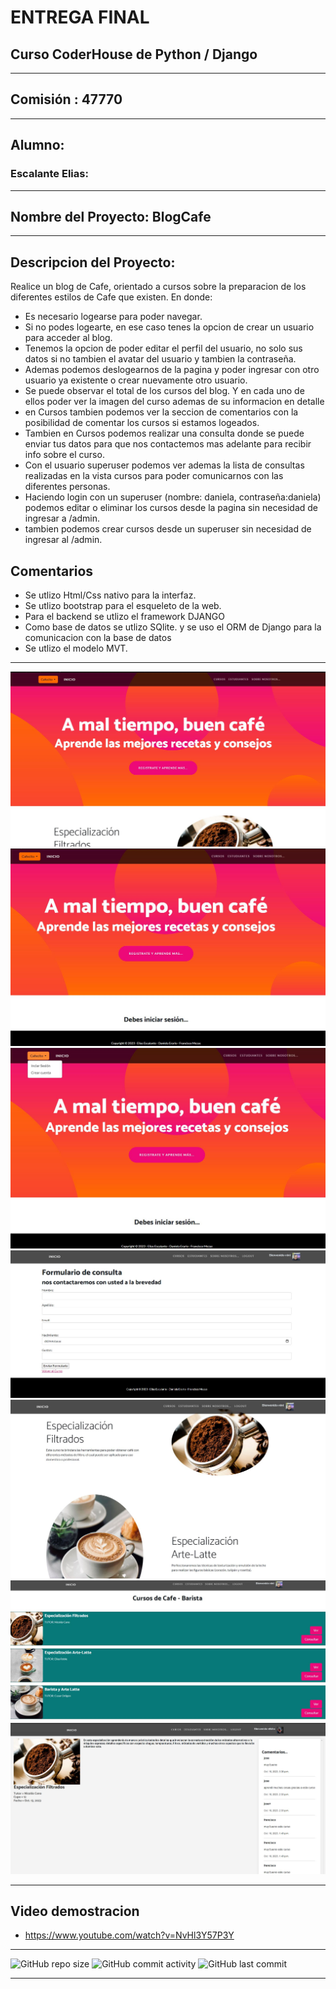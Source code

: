 # ENTREGA FINAL 
## Curso CoderHouse de Python / Django 
-------
## **Comisión** : 47770
-------
## **Alumno**:   
### Escalante Elias:


--------

## Nombre del Proyecto: BlogCafe
--------
## **Descripcion del Proyecto**:
 Realice un blog de Cafe, orientado a cursos sobre la preparacion de los diferentes estilos de Cafe que existen. En donde:


- Es necesario logearse para poder navegar.
- Si no podes logearte, en ese caso tenes la opcion de crear un usuario para acceder al blog.
- Tenemos la opcion de poder editar el perfil del usuario, no solo sus datos si no tambien el avatar del usuario y tambien la contraseña.
- Ademas podemos deslogearnos de la pagina y poder ingresar con otro usuario ya existente o crear nuevamente otro usuario.
- Se puede observar el total de los cursos del blog. Y en cada uno de ellos poder ver la imagen del curso ademas de su informacion en detalle
- en Cursos tambien podemos ver la seccion de comentarios con la posibilidad de comentar los cursos si estamos logeados.
- Tambien en Cursos podemos realizar una consulta donde se puede enviar tus datos para que nos contactemos mas adelante para recibir info sobre el curso.
- Con el usuario superuser podemos ver ademas la lista de consultas realizadas en la vista cursos para poder comunicarnos con las diferentes personas.
- Haciendo login con un superuser (nombre: daniela, contraseña:daniela) podemos editar o eliminar los cursos desde la pagina sin necesidad de ingresar a /admin.
- tambien podemos crear cursos desde un superuser sin necesidad de ingresar al /admin.

## Comentarios

- Se utlizo Html/Css nativo para la interfaz.
- Se utlizo bootstrap para el esqueleto de la web.
- Para el backend se utlizo el framework DJANGO
- Como base de datos se utlizo  SQlite. y se uso el ORM de Django para la comunicacion con la base de datos
- Se utlizo el modelo MVT.
  
------

![Texto alternativo](https://github.com/eliasescalante/Cursos_de_Baristas_web/blob/main/img/Capture_2.JPG)
![Texto alternativo](https://github.com/eliasescalante/Cursos_de_Baristas_web/blob/main/img/Capture_3.JPG)
![Texto alternativo](https://github.com/eliasescalante/Cursos_de_Baristas_web/blob/main/img/Capture_4.JPG)
![Texto alternativo](https://github.com/eliasescalante/Cursos_de_Baristas_web/blob/main/img/Capture_6.JPG)
![Texto alternativo](https://github.com/eliasescalante/Cursos_de_Baristas_web/blob/main/img/Capture_7.JPG)
![Texto alternativo](https://github.com/eliasescalante/Cursos_de_Baristas_web/blob/main/img/Capture_5.JPG)
![Texto alternativo](https://github.com/eliasescalante/Cursos_de_Baristas_web/blob/main/img/Capture.JPG)


----

## Video demostracion
- https://www.youtube.com/watch?v=NvHl3Y57P3Y

----

![GitHub repo size](https://img.shields.io/github/repo-size/eliasescalante/Cursos_de_Baristas_web
)
![GitHub commit activity](https://img.shields.io/github/commit-activity/m/eliasescalante/Cursos_de_Baristas_web
)
![GitHub last commit](https://img.shields.io/github/last-commit/eliasescalante/Cursos_de_Baristas_web
)

----
